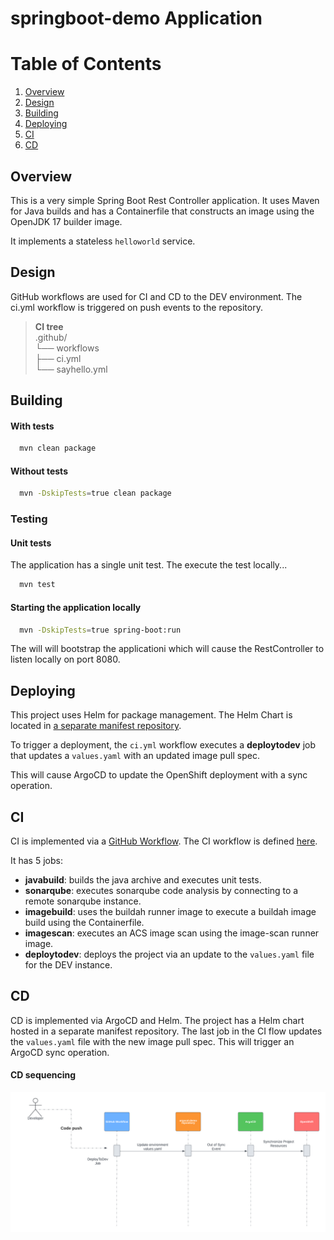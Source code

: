 # springboot-demo Application


# Table of Contents
1. [Overview](#Overview)
2. [Design](#Design)
3. [Building](#Building)
4. [Deploying](#Deploying)
5. [CI](#CI)
6. [CD](#CD)


## Overview
This is a very simple Spring Boot Rest Controller application.  It uses Maven for Java builds and has a Containerfile that constructs an image using the OpenJDK 17 builder image.

It implements a stateless `helloworld` service.

## Design
GitHub workflows are used for CI and CD to the DEV environment.  The ci.yml workflow is triggered on push events to the repository.


> **CI tree**\
.github/\
└── workflows\
    ├── ci.yml\
    └── sayhello.yml


## Building
#### With tests
```bash
  mvn clean package 
```
#### Without tests
```bash
  mvn -DskipTests=true clean package
```

### Testing

#### Unit tests
The application has a single unit test.  The execute the test locally...
```bash
  mvn test
```

#### Starting the application locally
```bash
  mvn -DskipTests=true spring-boot:run
```

The will will bootstrap the applicationi which will cause the RestController to listen locally on port 8080.

## Deploying
This project uses Helm for package management.  The Helm Chart is located in [a separate manifest repository](https://github.com/abryson-redhat/argocd-demo/tree/helm/gitops/manifests/busunit1/integration/teams/appteam1/apps/springboot-demo).

To trigger a deployment, the `ci.yml` workflow executes a **deploytodev** job that updates a `values.yaml` with an updated image pull spec.

This will cause ArgoCD to update the OpenShift deployment with a sync operation.


##  CI
CI is implemented via a [GitHub Workflow](https://docs.github.com/en/actions/using-workflows).
The CI workflow is defined [here](https://github.com/abryson-redhat/springboot-demo/.github/workflows/ci.yml).

It has 5 jobs:
- **javabuild**:    builds the java archive and executes unit tests.
- **sonarqube**:    executes sonarqube code analysis by connecting to a remote sonarqube instance.
- **imagebuild**:   uses the buildah runner image to execute a buildah image build using the Containerfile.
- **imagescan**:    executes an ACS image scan using the image-scan runner image.
- **deploytodev**:  deploys the project via an update to the `values.yaml` file for the DEV instance.


## CD
CD is implemented via ArgoCD and Helm.  The project has a Helm chart hosted in a separate manifest repository.  The last job in the CI flow updates the `values.yaml` file with the new image pull spec.  This will trigger an ArgoCD sync operation.

#### CD sequencing
![CD sequencing](https://github.com/abryson-redhat/springboot-demo/blob/main/images/CD_sequence_diagram-Helm.png)

